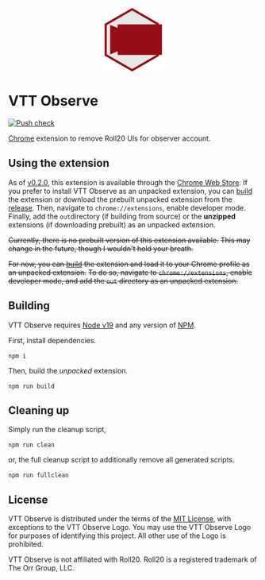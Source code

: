 <p align="center">
    <img src="images/icon-128.png" alt="VTT Observe" />
</p>

# VTT Observe
[![Push check](https://github.com/Ghifari160/vtt-observe/actions/workflows/push.yaml/badge.svg)](https://github.com/Ghifari160/vtt-observe/actions/workflows/push.yaml)

[Chrome](https://www.google.com/chrome/) extension to remove Roll20 UIs for observer account.

## Using the extension

As of [v0.2.0](https://github.com/Ghifari160/vtt-observe/releases/tag/v0.2.0), this extension is
available through the [Chrome Web Store](https://chrome.google.com/webstore/detail/vtt-observe/oeekmbjfcokjhbhddfenmcjfapmlolii).
If you prefer to install VTT Observe as an unpacked extension, you can [build](#building) the
extension or download the prebuilt unpacked extension from the [release](https://github.com/ghifari160/vtt-observe/releases/latest).
Then, navigate to `chrome://extensions`, enable developer mode.
Finally, add the `out`directory (if building from source) or the **unzipped** extensions (if
downloading prebuilt) as an unpacked extension.

~~Currently, there is no prebuilt version of this extension available.~~
~~This may change in the future, though I wouldn't hold your breath.~~

~~For now, you can [build](#building) the extension and load it to your Chrome profile as an unpacked
extension.~~
~~To do so, navigate to `chrome://extensions`, enable developer mode, and add the `out` directory as
an unpacked extension.~~

## Building

VTT Observe requires [Node v19](https://nodejs.org/) and any version of
[NPM](https://www.npmjs.com/).

First, install dependencies.

``` shell
npm i
```

Then, build the _unpacked_ extension.

``` shell
npm run build
```

## Cleaning up

Simply run the cleanup script,

``` shell
npm run clean
```

or, the full cleanup script to additionally remove all generated scripts.

``` shell
npm run fullclean
```

## License

VTT Observe is distributed under the terms of the [MIT License](LICENSE), with exceptions to the
VTT Observe Logo.
You may use the VTT Observe Logo for purposes of identifying this project.
All other use of the Logo is prohibited.

VTT Observe is not affiliated with Roll20.
Roll20 is a registered trademark of The Orr Group, LLC.
